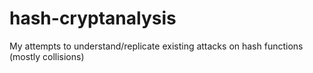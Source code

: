# hash-cryptanalysis
My attempts to understand/replicate existing attacks on hash functions (mostly collisions)
